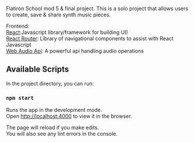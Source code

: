
Flatiron School mod 5 & final project. This is a solo project that allows users to create, save & share synth music pieces.

Frontend:<br>
[React](https://github.com/facebook/create-react-app):Javascript library/framework for building UI)<br>
[React Router](https://reacttraining.com/react-router/): Library of navigational components to assist with React<br>
Javascript<br>
[Web Audio Api](https://developer.mozilla.org/en-US/docs/Web/API/Web_Audio_API): A powerful api handling audio operations<br>


## Available Scripts

In the project directory, you can run:

### `npm start`

Runs the app in the development mode.<br>
Open [http://localhost:4000](http://localhost:4000) to view it in the browser.

The page will reload if you make edits.<br>
You will also see any lint errors in the console.

